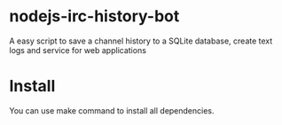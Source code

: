 nodejs-irc-history-bot
======================

A easy script to save a channel history to a SQLite database, create text logs and service for web applications

Install
=======
You can use make command to install all dependencies.

